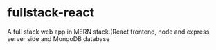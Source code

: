 # fullstack-react
A full stack web app in MERN stack.(React frontend, node and express server side and MongoDB database
